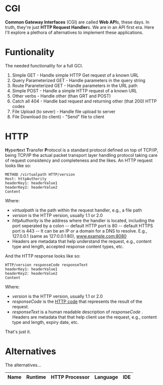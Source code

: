 # CGI
**Common Gateway Interfaces** (CGI) are called **Web API**s, these days. In truth, they're just **HTTP Request Handler**s. We are in an API first era. Here I'll explore a plethora of alternatives to implement these applications.

# Funtionality
The needed functionality for a full GCI.

1. Simple GET - Handle simple HTTP Get request of a known URL
2. Query Parameterized GET - Handle parameters in the query string
3. Route Paraneterized GET - Handle parameters in the URL path
4. Simple POST - Handle a simple HTTP request of a known URL
5. Other verbs - Handle other (than GRT and POST)
6. Catch all 404 - Handle bad request and returning other (that 200) HTTP codes
7. File Upload (to sever) - Handle file upload to server
8. File Download (to client) - "Send" file to client

# HTTP
**H**yper**t**ext **T**ransfer **P**rotocol is a standard protocol defined on top of TCP/IP, being TCP/IP the actual packet transport layer handling protocol taking care of request consistency and completeness and the likes. An HTTP request looks like so:
```
METHOD /virtualpath HTTP/version
Host: httpAuthority
headerKey1: headerValue1
headerKey2: headerValue2
Content
```
Where:
- *virtualpath* is the path within the request handler, e.g., a file path
- *version* is the HTTP version, usually 1.1 or 2.0
- *httpAuthority* is the address where the handler is located, including the port seperated by a colon
-- default HTTP port is 80
-- default HTTPS port is 443
-- It can be an IP or a domain for a DNS to resolve. E.g., 127.0.0.1 (same as 127:0.0.1:80), www.example.com:8080
- Headers are metadata that help understand the request, e.g., content type and length, accepted response content types, etc.

And the HTTP response looks like so:
```
HTTP/version responseCode responseText
headerKey1: headerValue1
headerKey2: headerValue2
Content
```
Where:
- *version* is the HTTP version, usually 1.1 or 2.0
- *responseCode* is the [HTTP code](https://en.wikipedia.org/wiki/List_of_HTTP_status_codes) that represents the result of the request.
- *responseText* is a human readable description of *responseCode*
. Headers are metadata that that help client use the request, e.g., content type and length, expiry date, etc.

That's just it.

# Alternatives
The alternatives...

|Name|Runtime|HTTP Processor|Language|IDE|
|-|-|-|-|-|
